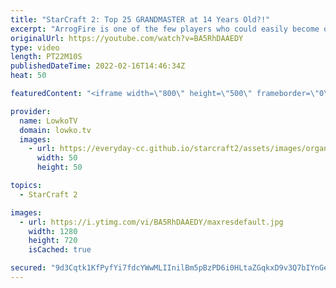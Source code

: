 ```yaml
---
title: "StarCraft 2: Top 25 GRANDMASTER at 14 Years Old?!"
excerpt: "ArrogFire is one of the few players who could easily become one of the next great pro gamers in StarCraft 2. In this Protoss versus Protoss he's up against ForJumy.  ForJumy versus Cham: https://youtu.be/7kVoURxrs0c  Support my work on Patreon: https://www.patreon.com/lowkotv Become a YouTube member:"
originalUrl: https://youtube.com/watch?v=BA5RhDAAEDY
type: video
length: PT22M10S
publishedDateTime: 2022-02-16T14:46:34Z
heat: 50

featuredContent: "<iframe width=\"800\" height=\"500\" frameborder=\"0\" src=\"https://www.youtube.com/embed/BA5RhDAAEDY\" allow=\"accelerometer; autoplay; encrypted-media; gyroscope; picture-in-picture\" allowfullscreen></iframe>"

provider:
  name: LowkoTV
  domain: lowko.tv
  images:
    - url: https://everyday-cc.github.io/starcraft2/assets/images/organizations/lowko.tv-50x50.jpg
      width: 50
      height: 50

topics:
  - StarCraft 2

images:
  - url: https://i.ytimg.com/vi/BA5RhDAAEDY/maxresdefault.jpg
    width: 1280
    height: 720
    isCached: true

secured: "9d3Cqtk1KfPyfYi7fdcYWwMLIInilBm5pBzPD6i0HLtaZGqkxD9v3Q7bIYnGeEL4klxWLZZIANjk38S1P0U761dlZauhB19LJlq5ls9gZX0EEzJ7Fvce+E0wRYCu6rz/dfQsYgTwLE+x1hiXsQSa7/9SmaniNFUIKvi4RTJXymceXUDAMAtxM1dXtUOy0utaJwkqIaWgtadXTTv/hh0fYkQ6PHoIxAKZFVu4XsEBdF8ZAcU4X75hBi+NNjwDHq/tUy9n15GlAnpnRtErbq3dvjzpVdcKNV6VVELPbpPrIOGHfekQG4V+OqXKYTNXpyX621O8TygQS0vtd1iKspA9IaAu8Dlh1t/IHjLBXMEKvaP/IV+XDVfCgJxu2Q2Txddnuc/RhnjPpIWGHbAtWttmlDSGDjusqvR1IZS7MyuZHqs=;+gglIADxBSN5Y9D5OUERGQ=="
---
```


